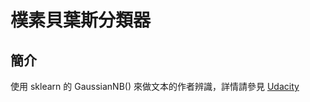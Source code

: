 # 樸素貝葉斯分類器

## 簡介

使用 sklearn 的 GaussianNB() 來做文本的作者辨識，詳情請參見 [Udacity](https://classroom.udacity.com/courses/ud120/lessons/2254358555/concepts/30109586140923#)